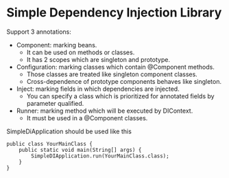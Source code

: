 # Simple Dependency Injection Library
Support 3 annotations:
* Component: marking beans. 
  * It can be used on methods or classes. 
  * It has 2 scopes which are singleton and prototype.
* Configuration: marking classes which contain @Component methods. 
  * Those classes are treated like singleton component classes.
  * Cross-dependence of prototype components behaves like singleton.
* Inject: marking fields in which dependencies are injected. 
  * You can specify a class which is prioritized for annotated fields by parameter qualified.
* Runner: marking method which will be executed by DIContext. 
  * It must be used in a @Component classes.

SimpleDiApplication should be used like this
```
public class YourMainClass {
    public static void main(String[] args) {
        SimpleDIApplication.run(YourMainClass.class);
    }
}
```